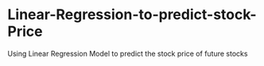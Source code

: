 # Linear-Regression-to-predict-stock-Price
Using Linear Regression Model to predict the stock price of future stocks
